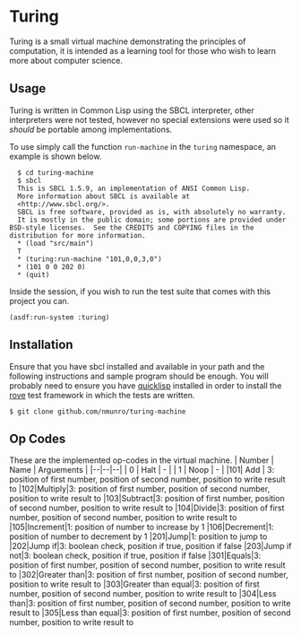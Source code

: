 # Turing

Turing is a small virtual machine demonstrating the principles of computation, it is intended as a learning tool for those who wish to learn more about computer science.

## Usage
Turing is written in Common Lisp using the SBCL interpreter, other interpreters were not tested, however no special extensions were used so it *should* be portable among implementations.

To use simply call the function `run-machine` in the `turing` namespace, an example is shown below.

      $ cd turing-machine
      $ sbcl
      This is SBCL 1.5.9, an implementation of ANSI Common Lisp.
      More information about SBCL is available at
      <http://www.sbcl.org/>.
      SBCL is free software, provided as is, with absolutely no warranty.
      It is mostly in the public domain; some portions are provided under BSD-style licenses.  See the CREDITS and COPYING files in the distribution for more information.
      * (load "src/main")
      T
      * (turing:run-machine "101,0,0,3,0")
      * (101 0 0 202 0)
      * (quit)

Inside the session, if you wish to run the test suite that comes with this project you can.

    (asdf:run-system :turing)

## Installation
Ensure that you have sbcl installed and available in your path and the following instructions and sample program should be enough. You will probably need to ensure you have [quicklisp](https://www.quicklisp.org/beta/) installed in order to install the [rove](http://quickdocs.org/rove/) test framework in which the tests are written.

    $ git clone github.com/nmunro/turing-machine

## Op Codes
These are the implemented op-codes in the virtual machine.
| Number | Name | Arguements |
|--|--|--|
| 0 | Halt | - |
| 1 | Noop | - |
|101| Add  | 3: position of first number, position of second number, position to write result to
|102|Multiply|3: position of first number, position of second number, position to write result to
|103|Subtract|3: position of first number, position of second number, position to write result to
|104|Divide|3: position of first number, position of second number, position to write result to
|105|Increment|1: position of number to increase by 1
|106|Decrement|1: position of number to decrement by 1
|201|Jump|1: position to jump to
|202|Jump if|3: boolean check, position if true, position if false
|203|Jump if not|3: boolean check, position if true, position if false
|301|Equals|3: position of first number, position of second number, position to write result to
|302|Greater than|3: position of first number, position of second number, position to write result to
|303|Greater than equal|3: position of first number, position of second number, position to write result to
|304|Less than|3: position of first number, position of second number, position to write result to
|305|Less than equal|3: position of first number, position of second number, position to write result to



